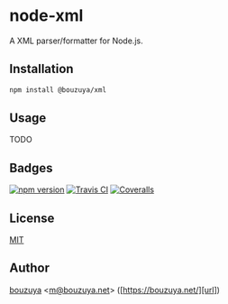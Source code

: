 # node-xml

A XML parser/formatter for Node.js.

## Installation

```bash
npm install @bouzuya/xml
```

## Usage

TODO

## Badges

[![npm version][npm-badge-url]][npm-url]
[![Travis CI][travisci-badge-url]][travisci-url]
[![Coveralls][coveralls-badge-url]][coveralls-url]

[coveralls-badge-url]: https://img.shields.io/coveralls/github/bouzuya/node-xml.svg
[coveralls-url]: https://coveralls.io/github/bouzuya/node-xml
[npm-badge-url]: https://img.shields.io/npm/v/bouzuya/node-xml.svg
[npm-url]: https://www.npmjs.com/package/@bouzuya/node-xml
[travisci-badge-url]: https://img.shields.io/travis/bouzuya/node-xml.svg
[travisci-url]: https://travis-ci.org/bouzuya/node-xml

## License

[MIT](LICENSE)

## Author

[bouzuya][user] &lt;[m@bouzuya.net][mail]&gt; ([https://bouzuya.net/][url])

[user]: https://github.com/bouzuya
[mail]: mailto:m@bouzuya.net
[url]: https://bouzuya.net/
